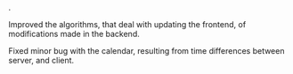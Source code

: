 .

Improved the algorithms, that deal with updating the frontend, of modifications made in the backend.

Fixed minor bug with the calendar, resulting from time differences between server, and client.